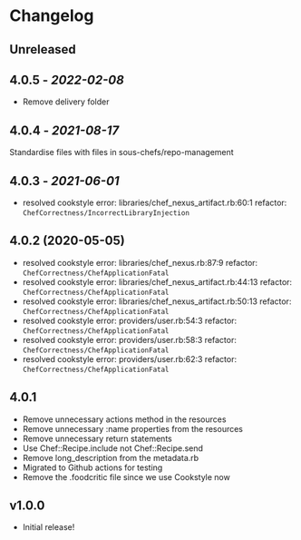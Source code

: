# Changelog

## Unreleased

## 4.0.5 - *2022-02-08*

- Remove delivery folder

## 4.0.4 - *2021-08-17*

Standardise files with files in sous-chefs/repo-management

## 4.0.3 - *2021-06-01*

- resolved cookstyle error: libraries/chef_nexus_artifact.rb:60:1 refactor: `ChefCorrectness/IncorrectLibraryInjection`

## 4.0.2 (2020-05-05)

- resolved cookstyle error: libraries/chef_nexus.rb:87:9 refactor: `ChefCorrectness/ChefApplicationFatal`
- resolved cookstyle error: libraries/chef_nexus_artifact.rb:44:13 refactor: `ChefCorrectness/ChefApplicationFatal`
- resolved cookstyle error: libraries/chef_nexus_artifact.rb:50:13 refactor: `ChefCorrectness/ChefApplicationFatal`
- resolved cookstyle error: providers/user.rb:54:3 refactor: `ChefCorrectness/ChefApplicationFatal`
- resolved cookstyle error: providers/user.rb:58:3 refactor: `ChefCorrectness/ChefApplicationFatal`
- resolved cookstyle error: providers/user.rb:62:3 refactor: `ChefCorrectness/ChefApplicationFatal`

## 4.0.1

- Remove unnecessary actions method in the resources
- Remove unnecessary :name properties from the resources
- Remove unnecessary return statements
- Use Chef::Recipe.include not Chef::Recipe.send
- Remove long_description from the metadata.rb
- Migrated to Github actions for testing
- Remove the .foodcritic file since we use Cookstyle now

## v1.0.0

- Initial release!
